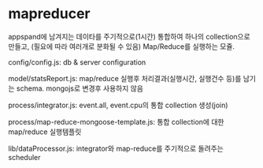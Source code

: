 mapreducer
=======

appspand에 남겨지는 데이타를 주기적으로(1시간) 통합하여 하나의 collection으로 만들고,
(필요에 따라 여러개로 분화될 수 있음) Map/Reduce를 실행하는 모쥴.

config/config.js: db & server configuration

model/statsReport.js: map/reduce 실행후 처리결과(실행시간, 실행건수 등)를 남기는 schema. mongojs로 변경후 사용하지 않음

process/integrator.js: event.all, event.cpu의 통합 collection 생성(join)

process/map-reduce-mongoose-template.js: 통합 collection에 대한 map/reduce 실행템플릿

lib/dataProcessor.js: integrator와 map-reduce를 주기적으로 돌려주는 scheduler


